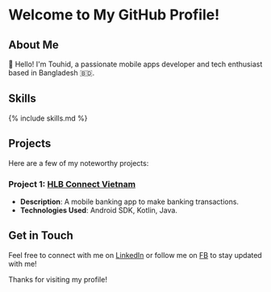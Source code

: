 # Welcome to My GitHub Profile!

## About Me
👋 Hello! I'm Touhid, a passionate mobile apps developer and tech enthusiast based in Bangladesh 🇧🇩.

## Skills
{% include skills.md %}

## Projects
Here are a few of my noteworthy projects:

### Project 1: [HLB Connect Vietnam]([link-to-project](https://play.google.com/store/apps/details?id=vn.com.hongleongconnect.mobile))
- **Description**: A mobile banking app to make banking transactions.
- **Technologies Used**: Android SDK, Kotlin, Java.



## Get in Touch
Feel free to connect with me on [LinkedIn](https://www.linkedin.com/in/touhid1010) or follow me on [FB](https://fb.com/touhidapps) to stay updated with me!

Thanks for visiting my profile!
